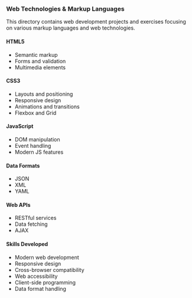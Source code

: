 ### Web Technologies & Markup Languages
This directory contains web development projects and exercises focusing on various markup languages and web technologies.


#### HTML5
  - Semantic markup
  - Forms and validation
  - Multimedia elements


#### CSS3
  - Layouts and positioning
  - Responsive design
  - Animations and transitions
  - Flexbox and Grid


#### JavaScript
  - DOM manipulation
  - Event handling
  - Modern JS features


#### Data Formats
  - JSON
  - XML
  - YAML


#### Web APIs
  - RESTful services
  - Data fetching
  - AJAX


#### Skills Developed
  - Modern web development
  - Responsive design
  - Cross-browser compatibility
  - Web accessibility
  - Client-side programming
  - Data format handling